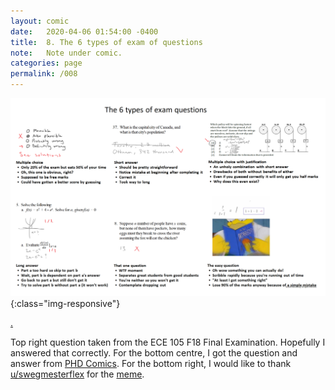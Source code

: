```yaml
---
layout: comic
date:   2020-04-06 01:54:00 -0400
title:  8. The 6 types of exam of questions
note:   Note under comic.
categories: page
permalink: /008
---
```

![PAGE 008](/pages/008.png){:class="img-responsive"}

[.]()

Top right question taken from the ECE 105 F18 Final Examination. Hopefully I answered that correctly. For the bottom centre, I got the question and answer from [PHD Comics](http://phdcomics.com/comics/archive.php?comicid=993). For the bottom right, I would like to thank [u/swegmesterflex](https://www.reddit.com/user/swegmesterflex) for the [meme](https://www.reddit.com/r/uwaterloo/comments/9zkfo0/can_i_get_an_f_in_chat/).
